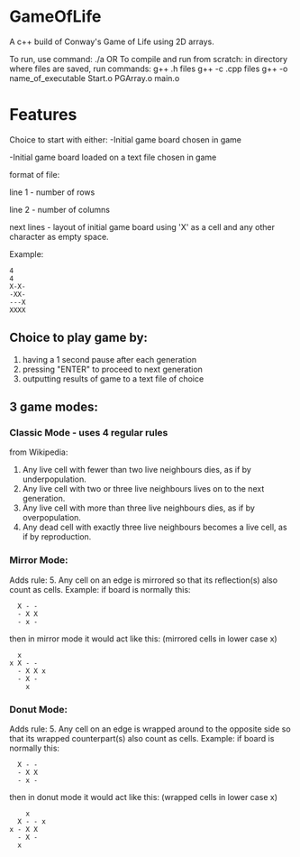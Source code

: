 # GameOfLife
A c++ build of Conway's Game of Life using 2D arrays.

To run, use command: ./a
OR
To compile and run from scratch:
in directory where files are saved, run commands:
g++ .h files
g++ -c .cpp files
g++ -o name_of_executable Start.o PGArray.o main.o

# Features
Choice to start with either:
-Initial game board chosen in game

-Initial game board loaded on a text file chosen in game

format of file: 

line 1 - number of rows

line 2 - number of columns

next lines - layout of initial game board using 'X' as a cell and any other character as empty space.

Example:
```
4
4
X-X-
-XX-
---X
XXXX
```

## Choice to play game by:
1. having a 1 second pause after each generation
2. pressing "ENTER" to proceed to next generation
3. outputting results of game to a text file of choice

## 3 game modes:

### Classic Mode - uses 4 regular rules
from Wikipedia:
1. Any live cell with fewer than two live neighbours dies, as if by underpopulation.
2. Any live cell with two or three live neighbours lives on to the next generation.
3. Any live cell with more than three live neighbours dies, as if by overpopulation.
4. Any dead cell with exactly three live neighbours becomes a live cell, as if by reproduction.

### Mirror Mode:
Adds rule:
5. Any cell on an edge is mirrored so that its reflection(s) also count as cells.
Example:
if board is normally this:
```
  X - -
  - X X
  - x -
```
  
then in mirror mode it would act like this: (mirrored cells in lower case x)
```
  x
x X - - 
  - X X x
  - X -
    x
```

### Donut Mode:
Adds rule:
5. Any cell on an edge is wrapped around to the opposite side so that its wrapped counterpart(s) also count as cells.
Example:
if board is normally this:
```
  X - -
  - X X
  - x -
```
  
then in donut mode it would act like this: (wrapped cells in lower case x)
```
    x
  X - - x
x - X X 
  - X -
  x 
```
